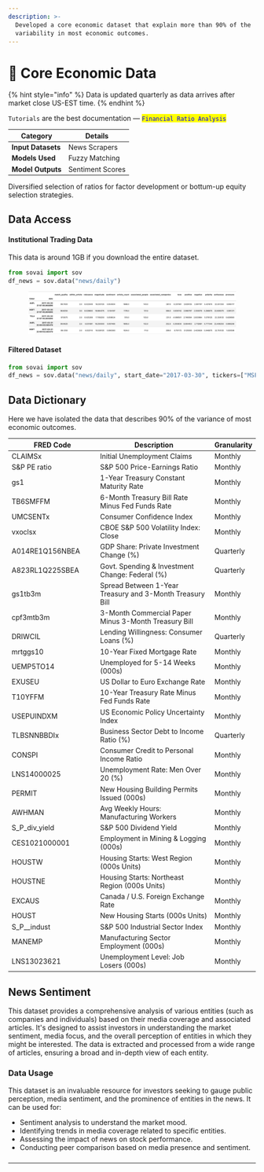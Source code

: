 ```yaml
---
description: >-
  Developed a core economic dataset that explain more than 90% of the
  variability in most economic outcomes.
---
```


# 📰 Core Economic Data



{% hint style="info" %}
Data is updated quarterly as data arrives after market close US-EST time.&#x20;
{% endhint %}

`Tutorials` are the best documentation — <mark style="color:blue;">`Financial Ratio Analysis`</mark>

<table data-column-title-hidden data-view="cards"><thead><tr><th>Category</th><th>Details</th></tr></thead><tbody><tr><td><strong>Input Datasets</strong></td><td>News Scrapers</td></tr><tr><td><strong>Models Used</strong></td><td>Fuzzy Matching</td></tr><tr><td><strong>Model Outputs</strong></td><td>Sentiment Scores</td></tr></tbody></table>

Diversified selection of ratios for factor development or bottum-up equity selection strategies.&#x20;

## Data Access

#### Institutional Trading Data

This data is around 1GB if you download the entire dataset.

```python
from sovai import sov
df_news = sov.data("news/daily")
```

<figure><img src="../.gitbook/assets/image (24).png" alt=""><figcaption></figcaption></figure>

#### Filtered Dataset

```python
from sovai import sov
df_news = sov.data("news/daily", start_date="2017-03-30", tickers=["MSFT","TSLA"])
```



## Data Dictionary

Here we have isolated the data that describes 90% of the variance of most economic outcomes.

<table><thead><tr><th width="212">FRED Code</th><th width="422">Description</th><th>Granularity</th></tr></thead><tbody><tr><td>CLAIMSx</td><td>Initial Unemployment Claims</td><td>Monthly</td></tr><tr><td>S&#x26;P PE ratio</td><td>S&#x26;P 500 Price-Earnings Ratio</td><td>Monthly</td></tr><tr><td>gs1</td><td>1-Year Treasury Constant Maturity Rate</td><td>Monthly</td></tr><tr><td>TB6SMFFM</td><td>6-Month Treasury Bill Rate Minus Fed Funds Rate</td><td>Monthly</td></tr><tr><td>UMCSENTx</td><td>Consumer Confidence Index</td><td>Monthly</td></tr><tr><td>vxoclsx</td><td>CBOE S&#x26;P 500 Volatility Index: Close</td><td>Monthly</td></tr><tr><td>A014RE1Q156NBEA</td><td>GDP Share: Private Investment Change (%)</td><td>Quarterly</td></tr><tr><td>A823RL1Q225SBEA</td><td>Govt. Spending &#x26; Investment Change: Federal (%)</td><td>Quarterly</td></tr><tr><td>gs1tb3m</td><td>Spread Between 1-Year Treasury and 3-Month Treasury Bill</td><td>Monthly</td></tr><tr><td>cpf3mtb3m</td><td>3-Month Commercial Paper Minus 3-Month Treasury Bill</td><td>Monthly</td></tr><tr><td>DRIWCIL</td><td>Lending Willingness: Consumer Loans (%)</td><td>Quarterly</td></tr><tr><td>mrtggs10</td><td>10-Year Fixed Mortgage Rate</td><td>Monthly</td></tr><tr><td>UEMP5TO14</td><td>Unemployed for 5-14 Weeks (000s)</td><td>Monthly</td></tr><tr><td>EXUSEU</td><td>US Dollar to Euro Exchange Rate</td><td>Monthly</td></tr><tr><td>T10YFFM</td><td>10-Year Treasury Rate Minus Fed Funds Rate</td><td>Monthly</td></tr><tr><td>USEPUINDXM</td><td>US Economic Policy Uncertainty Index</td><td>Monthly</td></tr><tr><td>TLBSNNBBDIx</td><td>Business Sector Debt to Income Ratio (%)</td><td>Quarterly</td></tr><tr><td>CONSPI</td><td>Consumer Credit to Personal Income Ratio</td><td>Monthly</td></tr><tr><td>LNS14000025</td><td>Unemployment Rate: Men Over 20 (%)</td><td>Monthly</td></tr><tr><td>PERMIT</td><td>New Housing Building Permits Issued (000s)</td><td>Monthly</td></tr><tr><td>AWHMAN</td><td>Avg Weekly Hours: Manufacturing Workers</td><td>Monthly</td></tr><tr><td>S_P_div_yield</td><td>S&#x26;P 500 Dividend Yield</td><td>Monthly</td></tr><tr><td>CES1021000001</td><td>Employment in Mining &#x26; Logging (000s)</td><td>Monthly</td></tr><tr><td>HOUSTW</td><td>Housing Starts: West Region (000s Units)</td><td>Monthly</td></tr><tr><td>HOUSTNE</td><td>Housing Starts: Northeast Region (000s Units)</td><td>Monthly</td></tr><tr><td>EXCAUS</td><td>Canada / U.S. Foreign Exchange Rate</td><td>Monthly</td></tr><tr><td>HOUST</td><td>New Housing Starts (000s Units)</td><td>Monthly</td></tr><tr><td>S_P__indust</td><td>S&#x26;P 500 Industrial Sector Index</td><td>Monthly</td></tr><tr><td>MANEMP</td><td>Manufacturing Sector Employment (000s)</td><td>Monthly</td></tr><tr><td>LNS13023621</td><td>Unemployment Level: Job Losers (000s)</td><td>Monthly</td></tr></tbody></table>

## News Sentiment

This dataset provides a comprehensive analysis of various entities (such as companies and individuals) based on their media coverage and associated articles. It's designed to assist investors in understanding the market sentiment, media focus, and the overall perception of entities in which they might be interested. The data is extracted and processed from a wide range of articles, ensuring a broad and in-depth view of each entity.

### Data Usage

This dataset is an invaluable resource for investors seeking to gauge public perception, media sentiment, and the prominence of entities in the news. It can be used for:

* Sentiment analysis to understand the market mood.
* Identifying trends in media coverage related to specific entities.
* Assessing the impact of news on stock performance.
* Conducting peer comparison based on media presence and sentiment.

###







***
